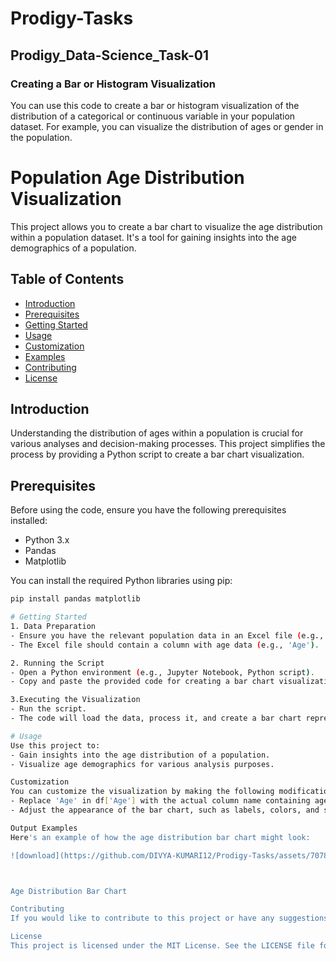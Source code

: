 # Prodigy-Tasks
## Prodigy_Data-Science_Task-01 
### Creating a Bar or Histogram Visualization
You can use this code to create a bar or histogram visualization of the distribution of a categorical or continuous variable in your population dataset. For example, you can visualize the distribution of ages or gender in the population.

# Population Age Distribution Visualization

This project allows you to create a bar chart to visualize the age distribution within a population dataset. It's a tool for gaining insights into the age demographics of a population.

## Table of Contents

- [Introduction](#introduction)
- [Prerequisites](#prerequisites)
- [Getting Started](#getting-started)
- [Usage](#usage)
- [Customization](#customization)
- [Examples](#examples)
- [Contributing](#contributing)
- [License](#license)

## Introduction

Understanding the distribution of ages within a population is crucial for various analyses and decision-making processes. This project simplifies the process by providing a Python script to create a bar chart visualization.

## Prerequisites

Before using the code, ensure you have the following prerequisites installed:

- Python 3.x
- Pandas
- Matplotlib

You can install the required Python libraries using pip:

```bash
pip install pandas matplotlib

# Getting Started
1. Data Preparation
- Ensure you have the relevant population data in an Excel file (e.g., "2.1_Population_dynamics.xlsx") located in the same directory as your script.
- The Excel file should contain a column with age data (e.g., 'Age').

2. Running the Script
- Open a Python environment (e.g., Jupyter Notebook, Python script).
- Copy and paste the provided code for creating a bar chart visualization into your Python environment.

3.Executing the Visualization
- Run the script.
- The code will load the data, process it, and create a bar chart representing the age distribution in the population dataset.

# Usage
Use this project to:
- Gain insights into the age distribution of a population.
- Visualize age demographics for various analysis purposes.

Customization
You can customize the visualization by making the following modifications to the code:
- Replace 'Age' in df['Age'] with the actual column name containing age data in your dataset.
- Adjust the appearance of the bar chart, such as labels, colors, and size, to suit your preferences.

Output Examples
Here's an example of how the age distribution bar chart might look:

![download](https://github.com/DIVYA-KUMARI12/Prodigy-Tasks/assets/70780478/d0e7f634-3c89-4988-bf48-a44aaec416c7)



Age Distribution Bar Chart

Contributing
If you would like to contribute to this project or have any suggestions for improvements, feel free to create a pull request or open an issue.

License
This project is licensed under the MIT License. See the LICENSE file for details.
